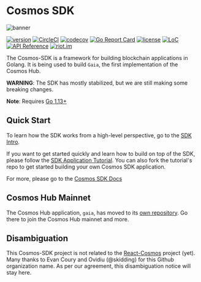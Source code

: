 # Cosmos SDK
![banner](docs/cosmos-sdk-image.jpg)

[![version](https://img.shields.io/github/tag/evdatsion/cosmos-sdk.svg)](https://github.com/evdatsion/cosmos-sdk/releases/latest)
[![CircleCI](https://circleci.com/gh/evdatsion/cosmos-sdk/tree/master.svg?style=shield)](https://circleci.com/gh/evdatsion/cosmos-sdk/tree/master)
[![codecov](https://codecov.io/gh/evdatsion/cosmos-sdk/branch/master/graph/badge.svg)](https://codecov.io/gh/evdatsion/cosmos-sdk)
[![Go Report Card](https://goreportcard.com/badge/github.com/evdatsion/cosmos-sdk)](https://goreportcard.com/report/github.com/evdatsion/cosmos-sdk)
[![license](https://img.shields.io/github/license/evdatsion/cosmos-sdk.svg)](https://github.com/evdatsion/cosmos-sdk/blob/master/LICENSE)
[![LoC](https://tokei.rs/b1/github/evdatsion/cosmos-sdk)](https://github.com/evdatsion/cosmos-sdk)
[![API Reference](https://godoc.org/github.com/evdatsion/cosmos-sdk?status.svg
)](https://godoc.org/github.com/evdatsion/cosmos-sdk)
[![riot.im](https://img.shields.io/badge/riot.im-JOIN%20CHAT-green.svg)](https://riot.im/app/#/room/#cosmos-sdk:matrix.org)

The Cosmos-SDK is a framework for building blockchain applications in Golang.
It is being used to build `Gaia`, the first implementation of the Cosmos Hub.

**WARNING**: The SDK has mostly stabilized, but we are still making some
breaking changes.

**Note**: Requires [Go 1.13+](https://golang.org/dl/)

## Quick Start

To learn how the SDK works from a high-level perspective, go to the [SDK Intro](./docs/intro/README.md).

If you want to get started quickly and learn how to build on top of the SDK, please follow the [SDK Application Tutorial](https://github.com/evdatsion/sdk-application-tutorial). You can also fork the tutorial's repo to get started building your own Cosmos SDK application.

For more, please go to the [Cosmos SDK Docs](./docs/README.md)

## Cosmos Hub Mainnet

The Cosmos Hub application, `gaia`, has moved to its [own repository](https://github.com/evdatsion/gaia). Go there to join the Cosmos Hub mainnet and more.

## Disambiguation

This Cosmos-SDK project is not related to the [React-Cosmos](https://github.com/react-evdatsion/react-cosmos) project (yet). Many thanks to Evan Coury and Ovidiu (@skidding) for this Github organization name. As per our agreement, this disambiguation notice will stay here.
